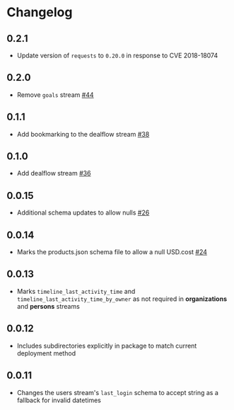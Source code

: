 # Changelog

## 0.2.1
  * Update version of `requests` to `0.20.0` in response to CVE 2018-18074

## 0.2.0
  * Remove `goals` stream [#44](https://github.com/singer-io/tap-pipedrive/pull/44)

## 0.1.1
  * Add bookmarking to the dealflow stream [#38](https://github.com/singer-io/tap-pipedrive/pull/38)

## 0.1.0
  * Add dealflow stream [#36](https://github.com/singer-io/tap-pipedrive/pull/36)

## 0.0.15
  * Additional schema updates to allow nulls [#26](https://github.com/singer-io/tap-pipedrive/pull/26)

## 0.0.14
  * Marks the products.json schema file to allow a null USD.cost [#24](https://github.com/singer-io/tap-pipedrive/pull/24)

## 0.0.13
  * Marks `timeline_last_activity_time` and `timeline_last_activity_time_by_owner` as not required in **organizations** and **persons** streams

## 0.0.12
  * Includes subdirectories explicitly in package to match current deployment method

## 0.0.11
  * Changes the users stream's `last_login` schema to accept string as a fallback for invalid datetimes
